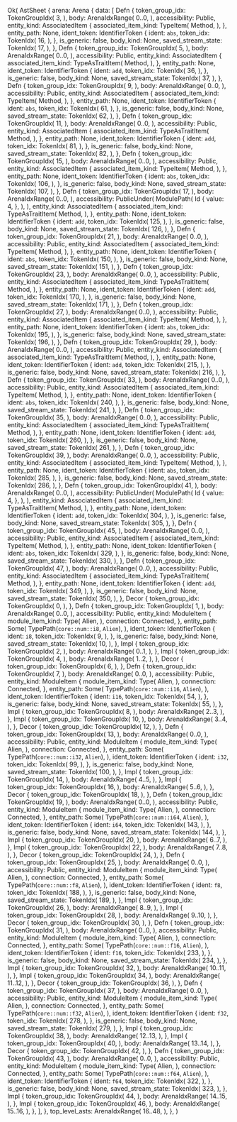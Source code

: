 Ok(
    AstSheet {
        arena: Arena {
            data: [
                Defn {
                    token_group_idx: TokenGroupIdx(
                        3,
                    ),
                    body: ArenaIdxRange(
                        0..0,
                    ),
                    accessibility: Public,
                    entity_kind: AssociatedItem {
                        associated_item_kind: TypeItem(
                            Method,
                        ),
                    },
                    entity_path: None,
                    ident_token: IdentifierToken {
                        ident: `abs`,
                        token_idx: TokenIdx(
                            16,
                        ),
                    },
                    is_generic: false,
                    body_kind: None,
                    saved_stream_state: TokenIdx(
                        17,
                    ),
                },
                Defn {
                    token_group_idx: TokenGroupIdx(
                        5,
                    ),
                    body: ArenaIdxRange(
                        0..0,
                    ),
                    accessibility: Public,
                    entity_kind: AssociatedItem {
                        associated_item_kind: TypeAsTraitItem(
                            Method,
                        ),
                    },
                    entity_path: None,
                    ident_token: IdentifierToken {
                        ident: `add`,
                        token_idx: TokenIdx(
                            36,
                        ),
                    },
                    is_generic: false,
                    body_kind: None,
                    saved_stream_state: TokenIdx(
                        37,
                    ),
                },
                Defn {
                    token_group_idx: TokenGroupIdx(
                        9,
                    ),
                    body: ArenaIdxRange(
                        0..0,
                    ),
                    accessibility: Public,
                    entity_kind: AssociatedItem {
                        associated_item_kind: TypeItem(
                            Method,
                        ),
                    },
                    entity_path: None,
                    ident_token: IdentifierToken {
                        ident: `abs`,
                        token_idx: TokenIdx(
                            61,
                        ),
                    },
                    is_generic: false,
                    body_kind: None,
                    saved_stream_state: TokenIdx(
                        62,
                    ),
                },
                Defn {
                    token_group_idx: TokenGroupIdx(
                        11,
                    ),
                    body: ArenaIdxRange(
                        0..0,
                    ),
                    accessibility: Public,
                    entity_kind: AssociatedItem {
                        associated_item_kind: TypeAsTraitItem(
                            Method,
                        ),
                    },
                    entity_path: None,
                    ident_token: IdentifierToken {
                        ident: `add`,
                        token_idx: TokenIdx(
                            81,
                        ),
                    },
                    is_generic: false,
                    body_kind: None,
                    saved_stream_state: TokenIdx(
                        82,
                    ),
                },
                Defn {
                    token_group_idx: TokenGroupIdx(
                        15,
                    ),
                    body: ArenaIdxRange(
                        0..0,
                    ),
                    accessibility: Public,
                    entity_kind: AssociatedItem {
                        associated_item_kind: TypeItem(
                            Method,
                        ),
                    },
                    entity_path: None,
                    ident_token: IdentifierToken {
                        ident: `abs`,
                        token_idx: TokenIdx(
                            106,
                        ),
                    },
                    is_generic: false,
                    body_kind: None,
                    saved_stream_state: TokenIdx(
                        107,
                    ),
                },
                Defn {
                    token_group_idx: TokenGroupIdx(
                        17,
                    ),
                    body: ArenaIdxRange(
                        0..0,
                    ),
                    accessibility: PublicUnder(
                        ModulePath(
                            Id {
                                value: 4,
                            },
                        ),
                    ),
                    entity_kind: AssociatedItem {
                        associated_item_kind: TypeAsTraitItem(
                            Method,
                        ),
                    },
                    entity_path: None,
                    ident_token: IdentifierToken {
                        ident: `add`,
                        token_idx: TokenIdx(
                            125,
                        ),
                    },
                    is_generic: false,
                    body_kind: None,
                    saved_stream_state: TokenIdx(
                        126,
                    ),
                },
                Defn {
                    token_group_idx: TokenGroupIdx(
                        21,
                    ),
                    body: ArenaIdxRange(
                        0..0,
                    ),
                    accessibility: Public,
                    entity_kind: AssociatedItem {
                        associated_item_kind: TypeItem(
                            Method,
                        ),
                    },
                    entity_path: None,
                    ident_token: IdentifierToken {
                        ident: `abs`,
                        token_idx: TokenIdx(
                            150,
                        ),
                    },
                    is_generic: false,
                    body_kind: None,
                    saved_stream_state: TokenIdx(
                        151,
                    ),
                },
                Defn {
                    token_group_idx: TokenGroupIdx(
                        23,
                    ),
                    body: ArenaIdxRange(
                        0..0,
                    ),
                    accessibility: Public,
                    entity_kind: AssociatedItem {
                        associated_item_kind: TypeAsTraitItem(
                            Method,
                        ),
                    },
                    entity_path: None,
                    ident_token: IdentifierToken {
                        ident: `add`,
                        token_idx: TokenIdx(
                            170,
                        ),
                    },
                    is_generic: false,
                    body_kind: None,
                    saved_stream_state: TokenIdx(
                        171,
                    ),
                },
                Defn {
                    token_group_idx: TokenGroupIdx(
                        27,
                    ),
                    body: ArenaIdxRange(
                        0..0,
                    ),
                    accessibility: Public,
                    entity_kind: AssociatedItem {
                        associated_item_kind: TypeItem(
                            Method,
                        ),
                    },
                    entity_path: None,
                    ident_token: IdentifierToken {
                        ident: `abs`,
                        token_idx: TokenIdx(
                            195,
                        ),
                    },
                    is_generic: false,
                    body_kind: None,
                    saved_stream_state: TokenIdx(
                        196,
                    ),
                },
                Defn {
                    token_group_idx: TokenGroupIdx(
                        29,
                    ),
                    body: ArenaIdxRange(
                        0..0,
                    ),
                    accessibility: Public,
                    entity_kind: AssociatedItem {
                        associated_item_kind: TypeAsTraitItem(
                            Method,
                        ),
                    },
                    entity_path: None,
                    ident_token: IdentifierToken {
                        ident: `add`,
                        token_idx: TokenIdx(
                            215,
                        ),
                    },
                    is_generic: false,
                    body_kind: None,
                    saved_stream_state: TokenIdx(
                        216,
                    ),
                },
                Defn {
                    token_group_idx: TokenGroupIdx(
                        33,
                    ),
                    body: ArenaIdxRange(
                        0..0,
                    ),
                    accessibility: Public,
                    entity_kind: AssociatedItem {
                        associated_item_kind: TypeItem(
                            Method,
                        ),
                    },
                    entity_path: None,
                    ident_token: IdentifierToken {
                        ident: `abs`,
                        token_idx: TokenIdx(
                            240,
                        ),
                    },
                    is_generic: false,
                    body_kind: None,
                    saved_stream_state: TokenIdx(
                        241,
                    ),
                },
                Defn {
                    token_group_idx: TokenGroupIdx(
                        35,
                    ),
                    body: ArenaIdxRange(
                        0..0,
                    ),
                    accessibility: Public,
                    entity_kind: AssociatedItem {
                        associated_item_kind: TypeAsTraitItem(
                            Method,
                        ),
                    },
                    entity_path: None,
                    ident_token: IdentifierToken {
                        ident: `add`,
                        token_idx: TokenIdx(
                            260,
                        ),
                    },
                    is_generic: false,
                    body_kind: None,
                    saved_stream_state: TokenIdx(
                        261,
                    ),
                },
                Defn {
                    token_group_idx: TokenGroupIdx(
                        39,
                    ),
                    body: ArenaIdxRange(
                        0..0,
                    ),
                    accessibility: Public,
                    entity_kind: AssociatedItem {
                        associated_item_kind: TypeItem(
                            Method,
                        ),
                    },
                    entity_path: None,
                    ident_token: IdentifierToken {
                        ident: `abs`,
                        token_idx: TokenIdx(
                            285,
                        ),
                    },
                    is_generic: false,
                    body_kind: None,
                    saved_stream_state: TokenIdx(
                        286,
                    ),
                },
                Defn {
                    token_group_idx: TokenGroupIdx(
                        41,
                    ),
                    body: ArenaIdxRange(
                        0..0,
                    ),
                    accessibility: PublicUnder(
                        ModulePath(
                            Id {
                                value: 4,
                            },
                        ),
                    ),
                    entity_kind: AssociatedItem {
                        associated_item_kind: TypeAsTraitItem(
                            Method,
                        ),
                    },
                    entity_path: None,
                    ident_token: IdentifierToken {
                        ident: `add`,
                        token_idx: TokenIdx(
                            304,
                        ),
                    },
                    is_generic: false,
                    body_kind: None,
                    saved_stream_state: TokenIdx(
                        305,
                    ),
                },
                Defn {
                    token_group_idx: TokenGroupIdx(
                        45,
                    ),
                    body: ArenaIdxRange(
                        0..0,
                    ),
                    accessibility: Public,
                    entity_kind: AssociatedItem {
                        associated_item_kind: TypeItem(
                            Method,
                        ),
                    },
                    entity_path: None,
                    ident_token: IdentifierToken {
                        ident: `abs`,
                        token_idx: TokenIdx(
                            329,
                        ),
                    },
                    is_generic: false,
                    body_kind: None,
                    saved_stream_state: TokenIdx(
                        330,
                    ),
                },
                Defn {
                    token_group_idx: TokenGroupIdx(
                        47,
                    ),
                    body: ArenaIdxRange(
                        0..0,
                    ),
                    accessibility: Public,
                    entity_kind: AssociatedItem {
                        associated_item_kind: TypeAsTraitItem(
                            Method,
                        ),
                    },
                    entity_path: None,
                    ident_token: IdentifierToken {
                        ident: `add`,
                        token_idx: TokenIdx(
                            349,
                        ),
                    },
                    is_generic: false,
                    body_kind: None,
                    saved_stream_state: TokenIdx(
                        350,
                    ),
                },
                Decor {
                    token_group_idx: TokenGroupIdx(
                        0,
                    ),
                },
                Defn {
                    token_group_idx: TokenGroupIdx(
                        1,
                    ),
                    body: ArenaIdxRange(
                        0..0,
                    ),
                    accessibility: Public,
                    entity_kind: ModuleItem {
                        module_item_kind: Type(
                            Alien,
                        ),
                        connection: Connected,
                    },
                    entity_path: Some(
                        TypePath(`core::num::i8`, `Alien`),
                    ),
                    ident_token: IdentifierToken {
                        ident: `i8`,
                        token_idx: TokenIdx(
                            9,
                        ),
                    },
                    is_generic: false,
                    body_kind: None,
                    saved_stream_state: TokenIdx(
                        10,
                    ),
                },
                Impl {
                    token_group_idx: TokenGroupIdx(
                        2,
                    ),
                    body: ArenaIdxRange(
                        0..1,
                    ),
                },
                Impl {
                    token_group_idx: TokenGroupIdx(
                        4,
                    ),
                    body: ArenaIdxRange(
                        1..2,
                    ),
                },
                Decor {
                    token_group_idx: TokenGroupIdx(
                        6,
                    ),
                },
                Defn {
                    token_group_idx: TokenGroupIdx(
                        7,
                    ),
                    body: ArenaIdxRange(
                        0..0,
                    ),
                    accessibility: Public,
                    entity_kind: ModuleItem {
                        module_item_kind: Type(
                            Alien,
                        ),
                        connection: Connected,
                    },
                    entity_path: Some(
                        TypePath(`core::num::i16`, `Alien`),
                    ),
                    ident_token: IdentifierToken {
                        ident: `i16`,
                        token_idx: TokenIdx(
                            54,
                        ),
                    },
                    is_generic: false,
                    body_kind: None,
                    saved_stream_state: TokenIdx(
                        55,
                    ),
                },
                Impl {
                    token_group_idx: TokenGroupIdx(
                        8,
                    ),
                    body: ArenaIdxRange(
                        2..3,
                    ),
                },
                Impl {
                    token_group_idx: TokenGroupIdx(
                        10,
                    ),
                    body: ArenaIdxRange(
                        3..4,
                    ),
                },
                Decor {
                    token_group_idx: TokenGroupIdx(
                        12,
                    ),
                },
                Defn {
                    token_group_idx: TokenGroupIdx(
                        13,
                    ),
                    body: ArenaIdxRange(
                        0..0,
                    ),
                    accessibility: Public,
                    entity_kind: ModuleItem {
                        module_item_kind: Type(
                            Alien,
                        ),
                        connection: Connected,
                    },
                    entity_path: Some(
                        TypePath(`core::num::i32`, `Alien`),
                    ),
                    ident_token: IdentifierToken {
                        ident: `i32`,
                        token_idx: TokenIdx(
                            99,
                        ),
                    },
                    is_generic: false,
                    body_kind: None,
                    saved_stream_state: TokenIdx(
                        100,
                    ),
                },
                Impl {
                    token_group_idx: TokenGroupIdx(
                        14,
                    ),
                    body: ArenaIdxRange(
                        4..5,
                    ),
                },
                Impl {
                    token_group_idx: TokenGroupIdx(
                        16,
                    ),
                    body: ArenaIdxRange(
                        5..6,
                    ),
                },
                Decor {
                    token_group_idx: TokenGroupIdx(
                        18,
                    ),
                },
                Defn {
                    token_group_idx: TokenGroupIdx(
                        19,
                    ),
                    body: ArenaIdxRange(
                        0..0,
                    ),
                    accessibility: Public,
                    entity_kind: ModuleItem {
                        module_item_kind: Type(
                            Alien,
                        ),
                        connection: Connected,
                    },
                    entity_path: Some(
                        TypePath(`core::num::i64`, `Alien`),
                    ),
                    ident_token: IdentifierToken {
                        ident: `i64`,
                        token_idx: TokenIdx(
                            143,
                        ),
                    },
                    is_generic: false,
                    body_kind: None,
                    saved_stream_state: TokenIdx(
                        144,
                    ),
                },
                Impl {
                    token_group_idx: TokenGroupIdx(
                        20,
                    ),
                    body: ArenaIdxRange(
                        6..7,
                    ),
                },
                Impl {
                    token_group_idx: TokenGroupIdx(
                        22,
                    ),
                    body: ArenaIdxRange(
                        7..8,
                    ),
                },
                Decor {
                    token_group_idx: TokenGroupIdx(
                        24,
                    ),
                },
                Defn {
                    token_group_idx: TokenGroupIdx(
                        25,
                    ),
                    body: ArenaIdxRange(
                        0..0,
                    ),
                    accessibility: Public,
                    entity_kind: ModuleItem {
                        module_item_kind: Type(
                            Alien,
                        ),
                        connection: Connected,
                    },
                    entity_path: Some(
                        TypePath(`core::num::f8`, `Alien`),
                    ),
                    ident_token: IdentifierToken {
                        ident: `f8`,
                        token_idx: TokenIdx(
                            188,
                        ),
                    },
                    is_generic: false,
                    body_kind: None,
                    saved_stream_state: TokenIdx(
                        189,
                    ),
                },
                Impl {
                    token_group_idx: TokenGroupIdx(
                        26,
                    ),
                    body: ArenaIdxRange(
                        8..9,
                    ),
                },
                Impl {
                    token_group_idx: TokenGroupIdx(
                        28,
                    ),
                    body: ArenaIdxRange(
                        9..10,
                    ),
                },
                Decor {
                    token_group_idx: TokenGroupIdx(
                        30,
                    ),
                },
                Defn {
                    token_group_idx: TokenGroupIdx(
                        31,
                    ),
                    body: ArenaIdxRange(
                        0..0,
                    ),
                    accessibility: Public,
                    entity_kind: ModuleItem {
                        module_item_kind: Type(
                            Alien,
                        ),
                        connection: Connected,
                    },
                    entity_path: Some(
                        TypePath(`core::num::f16`, `Alien`),
                    ),
                    ident_token: IdentifierToken {
                        ident: `f16`,
                        token_idx: TokenIdx(
                            233,
                        ),
                    },
                    is_generic: false,
                    body_kind: None,
                    saved_stream_state: TokenIdx(
                        234,
                    ),
                },
                Impl {
                    token_group_idx: TokenGroupIdx(
                        32,
                    ),
                    body: ArenaIdxRange(
                        10..11,
                    ),
                },
                Impl {
                    token_group_idx: TokenGroupIdx(
                        34,
                    ),
                    body: ArenaIdxRange(
                        11..12,
                    ),
                },
                Decor {
                    token_group_idx: TokenGroupIdx(
                        36,
                    ),
                },
                Defn {
                    token_group_idx: TokenGroupIdx(
                        37,
                    ),
                    body: ArenaIdxRange(
                        0..0,
                    ),
                    accessibility: Public,
                    entity_kind: ModuleItem {
                        module_item_kind: Type(
                            Alien,
                        ),
                        connection: Connected,
                    },
                    entity_path: Some(
                        TypePath(`core::num::f32`, `Alien`),
                    ),
                    ident_token: IdentifierToken {
                        ident: `f32`,
                        token_idx: TokenIdx(
                            278,
                        ),
                    },
                    is_generic: false,
                    body_kind: None,
                    saved_stream_state: TokenIdx(
                        279,
                    ),
                },
                Impl {
                    token_group_idx: TokenGroupIdx(
                        38,
                    ),
                    body: ArenaIdxRange(
                        12..13,
                    ),
                },
                Impl {
                    token_group_idx: TokenGroupIdx(
                        40,
                    ),
                    body: ArenaIdxRange(
                        13..14,
                    ),
                },
                Decor {
                    token_group_idx: TokenGroupIdx(
                        42,
                    ),
                },
                Defn {
                    token_group_idx: TokenGroupIdx(
                        43,
                    ),
                    body: ArenaIdxRange(
                        0..0,
                    ),
                    accessibility: Public,
                    entity_kind: ModuleItem {
                        module_item_kind: Type(
                            Alien,
                        ),
                        connection: Connected,
                    },
                    entity_path: Some(
                        TypePath(`core::num::f64`, `Alien`),
                    ),
                    ident_token: IdentifierToken {
                        ident: `f64`,
                        token_idx: TokenIdx(
                            322,
                        ),
                    },
                    is_generic: false,
                    body_kind: None,
                    saved_stream_state: TokenIdx(
                        323,
                    ),
                },
                Impl {
                    token_group_idx: TokenGroupIdx(
                        44,
                    ),
                    body: ArenaIdxRange(
                        14..15,
                    ),
                },
                Impl {
                    token_group_idx: TokenGroupIdx(
                        46,
                    ),
                    body: ArenaIdxRange(
                        15..16,
                    ),
                },
            ],
        },
        top_level_asts: ArenaIdxRange(
            16..48,
        ),
    },
)